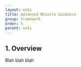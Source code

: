 ```yaml
---
layout: wiki
title: Advanced Missile Guidance 
group: framework
order: 5
parent: wiki
---
```


## 1. Overview
Blah blah blah